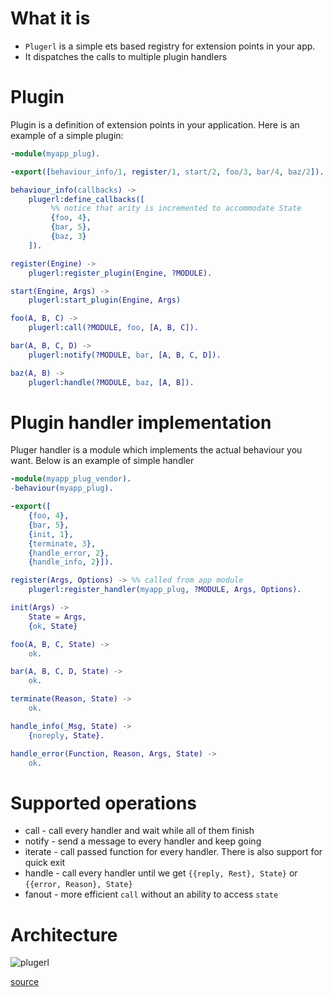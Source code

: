 # What it is

- `Plugerl` is a simple ets based registry for extension points in your app.
- It dispatches the calls to multiple plugin handlers

# Plugin

Plugin is a definition of extension points in your application.
Here is an example of a simple plugin:

```erlang
-module(myapp_plug).

-export([behaviour_info/1, register/1, start/2, foo/3, bar/4, baz/2]).

behaviour_info(callbacks) ->
    plugerl:define_callbacks([
         %% notice that arity is incremented to accommodate State
         {foo, 4},
         {bar, 5},
         {baz, 3}
    ]).

register(Engine) ->
    plugerl:register_plugin(Engine, ?MODULE).

start(Engine, Args) ->
    plugerl:start_plugin(Engine, Args)

foo(A, B, C) ->
    plugerl:call(?MODULE, foo, [A, B, C]).

bar(A, B, C, D) ->
    plugerl:notify(?MODULE, bar, [A, B, C, D]).

baz(A, B) ->
    plugerl:handle(?MODULE, baz, [A, B]).

```

# Plugin handler implementation

Pluger handler is a module which implements the actual behaviour you want.
Below is an example of simple handler

```erlang
-module(myapp_plug_vendor).
-behaviour(myapp_plug).

-export([
    {foo, 4},
    {bar, 5},
    {init, 1},
    {terminate, 3},
    {handle_error, 2},
    {handle_info, 2}]).

register(Args, Options) -> %% called from app module
    plugerl:register_handler(myapp_plug, ?MODULE, Args, Options).

init(Args) ->
    State = Args,
    {ok, State}

foo(A, B, C, State) ->
    ok.

bar(A, B, C, D, State) ->
    ok.

terminate(Reason, State) ->
    ok.

handle_info(_Msg, State) ->
    {noreply, State}.

handle_error(Function, Reason, Args, State) ->
    ok.
```

# Supported operations

- call - call every handler and wait while all of them finish
- notify - send a message to every handler and keep going
- iterate - call passed function for every handler. There is also support for quick exit
- handle - call every handler until we get `{{reply, Rest}, State}` or `{{error, Reason}, State}`
- fanout - more efficient `call` without an ability to access `state`

# Architecture

![plugerl](https://cloud.githubusercontent.com/assets/9804420/6623984/ac9b8472-c8a3-11e4-9632-235cb495839b.jpg)

[source](https://github.com/iilyak/plugerl/wiki/architecture.uml)
